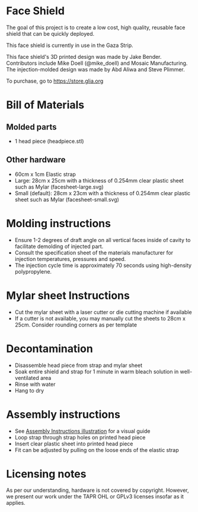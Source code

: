 # Face Shield
The goal of this project is to create a low cost, high quality, reusable face
shield that can be quickly deployed.

This face shield is currently in use in the Gaza Strip.

This face shield's 3D printed design was made by Jake Bender. Contributors include Mike Doell (@mike_doell)
and Mosaic Manufacturing. The injection-molded design was made by Abd Aliwa and Steve Plimmer.

To purchase, go to https://store.glia.org

# Bill of Materials
## Molded parts
* 1 head piece (headpiece.stl)

## Other hardware
* 60cm x 1cm Elastic strap
* Large: 28cm x 25cm with a thickness of 0.254mm clear plastic sheet such as Mylar (facesheet-large.svg)
* Small (default): 28cm x 23cm with a thickness of 0.254mm clear plastic sheet such as Mylar (facesheet-small.svg)

# Molding instructions
* Ensure 1-2 degrees of draft angle on all vertical faces inside of cavity to facilitate demolding of injected part.
* Consult the specification sheet of the materials manufacturer for injection temperatures, pressures and speed.
* The injection cycle time is approximately 70 seconds using high-density polypropylene.

# Mylar sheet Instructions
* Cut the mylar sheet with a laser cutter or die cutting machine if available
* If a cutter is not available, you may manually cut the sheets to
28cm x 25cm. Consider rounding corners as per template

# Decontamination
* Disassemble head piece from strap and mylar sheet
* Soak entire shield and strap for 1 minute in warm bleach solution in well-ventilated area
* Rinse with water
* Hang to dry

# Assembly instructions
* See [Assembly Instructions illustration](instructions.jpg) for a visual guide
* Loop strap through strap holes on printed head piece
* Insert clear plastic sheet into printed head piece
* Fit can be adjusted by pulling on the loose ends of the elastic strap

# Licensing notes
As per our understanding, hardware is not covered by copyright. However, we
present our work under the TAPR OHL or GPLv3 licenses insofar as it applies.
